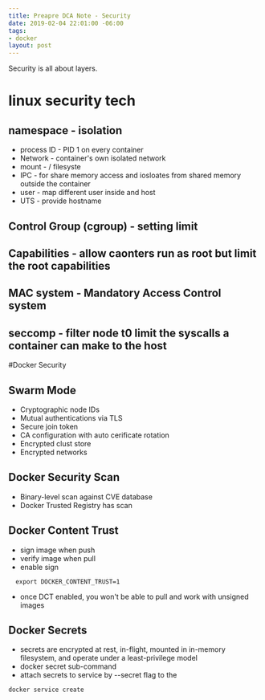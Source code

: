 ```yaml
---
title: Preapre DCA Note - Security
date: 2019-02-04 22:01:00 -06:00
tags:
- docker
layout: post
---
```


Security is all about layers.
<!--more-->

# linux security tech

## namespace - isolation
  * process ID - PID 1 on every container
  * Network - container's own isolated network
  * mount - / filesyste
  * IPC - for share memory access and iosloates from shared memory outside the container
  * user - map different user inside and host
  * UTS - provide hostname

## Control Group (cgroup) - setting limit
## Capabilities - allow caonters run as root but limit the root capabilities
## MAC system - Mandatory Access Control system
## seccomp - filter node t0 limit the syscalls a container can make to the host

#Docker Security

## Swarm Mode
  * Cryptographic node IDs
  * Mutual authentications via TLS
  * Secure join token
  * CA configuration with auto cerificate rotation
  * Encrypted clust store
  * Encrypted networks
## Docker Security Scan
  * Binary-level scan against CVE database
  * Docker Trusted Registry has scan
## Docker Content Trust
  * sign image when push
  * verify image when pull
  * enable sign
```
  export DOCKER_CONTENT_TRUST=1
```
  * once DCT enabled, you won't be able to pull and work with unsigned images
## Docker Secrets
 * secrets are encrypted at rest, in-flight, mounted in in-memory filesystem, and operate under a least-privilege model
 * docker secret sub-command
 * attach secrets to service by --secret flag to the 
```
docker service create
```
